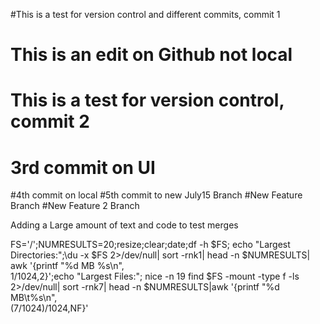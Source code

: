 #This is a test for version control and different commits, commit 1
# This is an edit on Github not local
# This is a test for version control, commit 2
# 3rd commit on UI
#4th commit on local
#5th commit to new July15 Branch
#New Feature Branch
#New Feature 2 Branch

Adding a Large amount of text and code to test merges

FS='/';NUMRESULTS=20;resize;clear;date;df -h $FS; echo "Largest Directories:";\du -x $FS 2>/dev/null| sort -rnk1| head -n $NUMRESULTS| awk '{printf "%d MB %s\n",\
$1/1024,$2}';echo "Largest Files:"; nice -n 19 find $FS -mount -type f -ls \
2>/dev/null| sort -rnk7| head -n $NUMRESULTS|awk '{printf "%d MB\t%s\n",\
($7/1024)/1024,$NF}'

